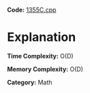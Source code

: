 **Code:** [1355C.cpp](./1355C.cpp)

# Explanation

**Time Complexity:** O(D)

**Memory Complexity:** O(D) 

**Category:** Math

